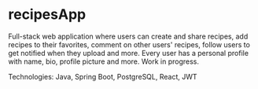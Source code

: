 # recipesApp

Full-stack web application where users can create and share recipes, add recipes to their favorites, comment on other users' recipes, follow users to get
notified when they upload and more. Every user has a personal profile with name, bio, profile picture and more. Work in progress.

Technologies: Java, Spring Boot, PostgreSQL, React, JWT
